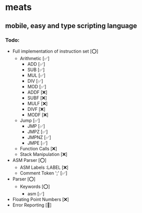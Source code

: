 # meats
## mobile, easy and type scripting language

### Todo:


- Full implementation of instruction set [⭕]
	- Arithmetic [✅]
		- ADD [✅]
		- SUB [✅]
		- MUL [✅]
		- DIV [✅]
		- MOD [✅]
		- ADDF [❌]
		- SUBF [❌]
		- MULF [❌]
		- DIVF [❌]
		- MODF [❌]
	- Jump [✅]
		- JMP [✅]
		- JMPZ [✅]
		- JMPNZ [✅]
		- JMPE [✅]
	- Function Calls [❌]
   	- Stack Manipulation [❌]
- ASM Parser [⭕]
	- ASM Labels :LABEL [❌]
	- Comment Token ';' [✅]
- Parser [⭕]
   	- Keywords [⭕]
   	  	- asm [✅]
- Floating Point Numbers [❌]
- Error Reporting [🤷]